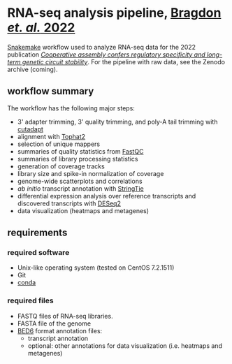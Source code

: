 
# RNA-seq analysis pipeline, [Bragdon *et. al.* 2022](https://doi.org/10.1101/2022.05.22.492993)

[Snakemake](https://snakemake.github.io/) workflow used to analyze RNA-seq data for the 2022 publication [*Cooperative assembly confers regulatory specificity and long-term genetic circuit stability*](https://doi.org/10.1101/2022.05.22.492993). For the pipeline with raw data, see the Zenodo archive (coming).

## workflow summary
The workflow has the following major steps:

- 3' adapter trimming, 3' quality trimming, and poly-A tail trimming with [cutadapt](http://cutadapt.readthedocs.io/en/stable/guide.html)
- alignment with [Tophat2](https://ccb.jhu.edu/software/tophat/index.shtml)
- selection of unique mappers
- summaries of quality statistics from [FastQC](https://www.bioinformatics.babraham.ac.uk/projects/fastqc/) 
- summaries of library processing statistics
- generation of coverage tracks
- library size and spike-in normalization of coverage
- genome-wide scatterplots and correlations
- *ab initio* transcript annotation with [StringTie](https://ccb.jhu.edu/software/stringtie/)
- differential expression analysis over reference transcripts and discovered transcripts with [DESeq2](https://bioconductor.org/packages/release/bioc/html/DESeq2.html)
- data visualization (heatmaps and metagenes)

## requirements

### required software

- Unix-like operating system (tested on CentOS 7.2.1511)
- Git
- [conda](https://conda.io/docs/user-guide/install/index.html)

### required files

- FASTQ files of RNA-seq libraries.
- FASTA file of the genome
- [BED6](https://genome.ucsc.edu/FAQ/FAQformat.html#format1) format annotation files:
    - transcript annotation
    - optional: other annotations for data visualization (i.e. heatmaps and metagenes)

